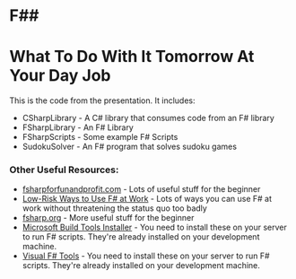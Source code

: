 # F##
# What To Do With It Tomorrow At Your Day Job

This is the code from the presentation. It includes:

 * CSharpLibrary - A C# library that consumes code from an F# library
 * FSharpLibrary - An F# Library
 * FSharpScripts - Some example F# Scripts
 * SudokuSolver - An F# program that solves sudoku games

### Other Useful Resources:

 * [fsharpforfunandprofit.com](http://fsharpforfunandprofit.com) - Lots of useful stuff for the beginner
 * [Low-Risk Ways to Use F# at Work](http://fsharpforfunandprofit.com/posts/low-risk-ways-to-use-fsharp-at-work/) - Lots of ways you can use F# at work without threatening the status quo too badly
 * [fsharp.org](http://fsharp.org/) - More useful stuff for the beginner
 * [Microsoft Build Tools Installer](https://www.microsoft.com/en-us/download/details.aspx?id=48159) - You need to install these on your server to run F# scripts. They're already installed on your development machine.
 * [Visual F# Tools](https://www.microsoft.com/en-us/download/details.aspx?id=48179) - You need to install these on your server to run F# scripts. They're already installed on your development machine.

